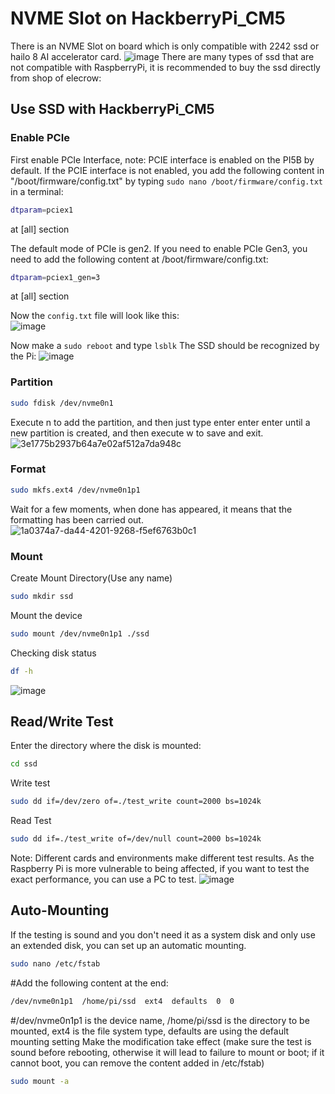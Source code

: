 # NVME Slot on HackberryPi_CM5

There is an NVME Slot on board which is only compatible with 2242 ssd or hailo 8 AI accelerator card.
![image](https://github.com/user-attachments/assets/70425743-f175-4eb6-a6be-5a03c525eecf)
There are many types of ssd that are not compatible with RaspberryPi, it is recommended to buy the ssd directly from shop of elecrow:


## Use SSD with HackberryPi_CM5

### Enable PCIe
First enable PCIe Interface, note: PCIE interface is enabled on the PI5B by default.
If the PCIE interface is not enabled, you add the following content in "/boot/firmware/config.txt" by typing ```sudo nano /boot/firmware/config.txt``` in a terminal:
```sh
dtparam=pciex1
```
at [all] section

The default mode of PCIe is gen2. If you need to enable PCIe Gen3, you need to add the following content at /boot/firmware/config.txt:
```sh
dtparam=pciex1_gen=3
```
at [all] section

Now the ```config.txt``` file will look like this:  
![image](https://github.com/user-attachments/assets/4eaf41f2-989e-48ca-8308-74255f591d27)

Now make a ```sudo reboot``` and type ```lsblk``` The SSD should be recognized by the Pi:
![image](https://github.com/user-attachments/assets/da639e70-392c-4627-a9c4-45de4356bc23)

### Partition
```sh
sudo fdisk /dev/nvme0n1
```
Execute n to add the partition, and then just type enter enter enter until a new partition is created, and then execute w to save and exit.
![3e1775b2937b64a7e02af512a7da948c](https://github.com/user-attachments/assets/efba3dd9-927c-44ab-b508-64ea986d3372)

### Format
```sh
sudo mkfs.ext4 /dev/nvme0n1p1
```
Wait for a few moments, when done has appeared, it means that the formatting has been carried out.
![1a0374a7-da44-4201-9268-f5ef6763b0c1](https://github.com/user-attachments/assets/59d68cfb-bc9b-4627-8ab2-7d934cb8fa68)

### Mount
Create Mount Directory(Use any name)
```sh
sudo mkdir ssd
```
Mount the device
```sh
sudo mount /dev/nvme0n1p1 ./ssd
```
Checking disk status
```sh
df -h
```
![image](https://github.com/user-attachments/assets/05d913d4-3291-43b4-b47a-c9829f42b60f)

## Read/Write Test
Enter the directory where the disk is mounted:
```sh
cd ssd
```
Write test
```sh
sudo dd if=/dev/zero of=./test_write count=2000 bs=1024k
```
Read Test
```sh
sudo dd if=./test_write of=/dev/null count=2000 bs=1024k
```
Note: Different cards and environments make different test results. As the Raspberry Pi is more vulnerable to being affected, if you want to test the exact performance, you can use a PC to test.
![image](https://github.com/user-attachments/assets/6898ba8f-9f83-42ca-b039-fdb53ec3016c)

## Auto-Mounting
If the testing is sound and you don't need it as a system disk and only use an extended disk, you can set up an automatic mounting.
```sh
sudo nano /etc/fstab
```
#Add the following content at the end:
```sh
/dev/nvme0n1p1  /home/pi/ssd  ext4  defaults  0  0
```
#/dev/nvme0n1p1 is the device name, /home/pi/ssd is the directory to be mounted, ext4 is the file system type, defaults are using the default mounting setting
Make the modification take effect (make sure the test is sound before rebooting, otherwise it will lead to failure to mount or boot; if it cannot boot, you can remove the content added in /etc/fstab)
```sh
sudo mount -a
```
